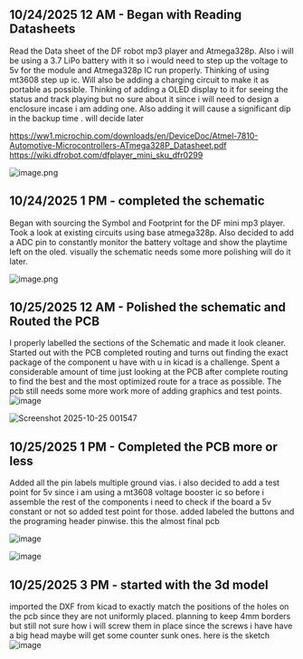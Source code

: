 <!--
  ===================    !!READ THIS NOTICE!!   ====================
  DO NOT edit this file manually. Your changes WILL BE OVERWRITTEN!
  This journal is auto generated and updated by Hack Club Blueprint.
  To edit this file, please edit your journal entries on Blueprint.
  ==================================================================
-->

## 10/24/2025 12 AM - Began with Reading Datasheets  

Read the Data sheet of the DF robot mp3 player and Atmega328p. Also i will be using a 3.7 LiPo battery with it so i would need to step up the voltage to 5v for the module and Atmega328p IC run properly. 
Thinking of using mt3608 step up ic.
Will also be adding a charging circuit to make it as portable as possible. 
Thinking of adding a OLED display to it for seeing the status and track playing but no sure about it since i will need to design a enclosure incase i am adding one. Also adding it will cause a significant dip in the backup time . will decide later 

https://ww1.microchip.com/downloads/en/DeviceDoc/Atmel-7810-Automotive-Microcontrollers-ATmega328P_Datasheet.pdf
https://wiki.dfrobot.com/dfplayer_mini_sku_dfr0299

![image.png](https://blueprint.hackclub.com/user-attachments/blobs/proxy/eyJfcmFpbHMiOnsiZGF0YSI6NDg3NSwicHVyIjoiYmxvYl9pZCJ9fQ==--98502813928641c4920bd5185c5ca22457263647/image.png)
  

## 10/24/2025 1 PM - completed the schematic   

Began with sourcing the Symbol and Footprint for the DF mini mp3 player. Took a look at existing circuits using base atmega328p. Also decided to add a ADC pin to constantly monitor the battery voltage and show the playtime left on the oled. 
visually the schematic needs some more polishing will do it later.

![image.png](https://blueprint.hackclub.com/user-attachments/blobs/proxy/eyJfcmFpbHMiOnsiZGF0YSI6NTA0OCwicHVyIjoiYmxvYl9pZCJ9fQ==--70754869dd1620355606561b5090fb3250a81a06/image.png)
  

## 10/25/2025 12 AM - Polished the schematic and Routed the PCB  

I properly labelled the sections of the Schematic and made it look cleaner.
Started out with the PCB completed routing and turns out finding the exact package of the component u have with u in kicad is a challenge.
Spent a considerable amount of time just looking at the PCB after complete routing to find the best and the most optimized route for a trace as possible. The pcb still needs some more work more of adding graphics and test points. 
![image](https://blueprint.hackclub.com/user-attachments/blobs/proxy/eyJfcmFpbHMiOnsiZGF0YSI6NTIwNiwicHVyIjoiYmxvYl9pZCJ9fQ==--478cb2596347abc511017e0fa86eed4944deb59e/image.png)


![Screenshot 2025-10-25 001547](https://blueprint.hackclub.com/user-attachments/blobs/proxy/eyJfcmFpbHMiOnsiZGF0YSI6NTIwNSwicHVyIjoiYmxvYl9pZCJ9fQ==--ef9f1153e0375a3a8144ed553e9df5762ce7fb97/Screenshot%202025-10-25%20001547.png)
  

## 10/25/2025 1 PM - Completed the PCB more or less  

Added all the pin labels multiple ground vias. i also decided to add a test point for 5v since i am using a mt3608 voltage booster ic so before i assemble the rest of the components i need to check if the board a 5v constant or not so added test point for those. 
added labeled the buttons and the programing header pinwise.
this the almost final pcb 

![image](https://blueprint.hackclub.com/user-attachments/blobs/proxy/eyJfcmFpbHMiOnsiZGF0YSI6NTM4NCwicHVyIjoiYmxvYl9pZCJ9fQ==--b444fe426ce6622c63d4a2534c94b3745c5c85b5/image.png)

![image](https://blueprint.hackclub.com/user-attachments/blobs/proxy/eyJfcmFpbHMiOnsiZGF0YSI6NTM4MywicHVyIjoiYmxvYl9pZCJ9fQ==--ee585336804f363b48e0c678337b62bd0e33e307/image.png)



  

## 10/25/2025 3 PM - started with the 3d model   

imported the DXF from kicad to exactly match the positions of the holes on the pcb since they are not uniformly placed. planning to keep 4mm borders but still not sure how i will screw them in place since the screws i have have a big head maybe will get some counter sunk ones. 
here is the sketch ![image](https://blueprint.hackclub.com/user-attachments/blobs/proxy/eyJfcmFpbHMiOnsiZGF0YSI6NTQxMSwicHVyIjoiYmxvYl9pZCJ9fQ==--b728124d1bb4b55a5ca83cc0e539bd52f6fa189f/image.png)
  

